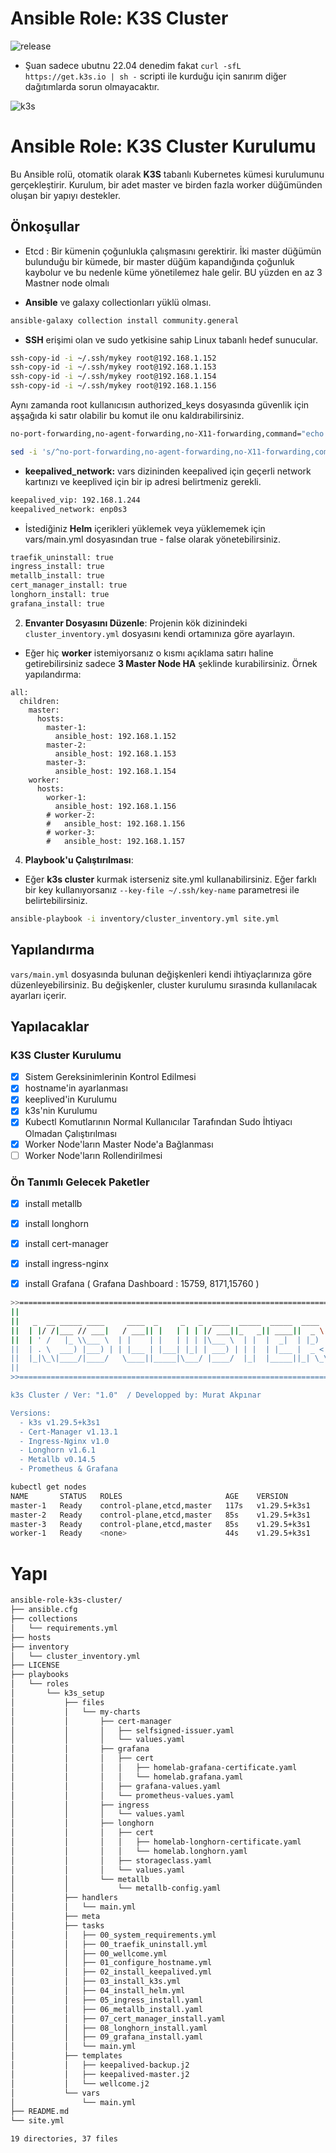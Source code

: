 #  Ansible Role: K3S Cluster
![release](https://img.shields.io/badge/release-v1.0-blue)
- Şuan sadece ubutnu 22.04 denedim fakat `curl -sfL https://get.k3s.io | sh -` scripti ile kurduğu için sanırım diğer dağıtımlarda sorun olmayacaktır.


<img src="https://k3s.io/img/k3s-logo-light.svg" alt="k3s" style="max-width: 100%;">

 
# Ansible Role: K3S Cluster Kurulumu

Bu Ansible rolü, otomatik olarak **K3S** tabanlı Kubernetes kümesi kurulumunu gerçekleştirir. Kurulum, bir adet master ve birden fazla worker düğümünden oluşan bir yapıyı destekler.

## Önkoşullar

- Etcd : Bir kümenin çoğunlukla çalışmasını gerektirir. İki master düğümün bulunduğu bir kümede, bir master düğüm kapandığında çoğunluk kaybolur ve bu nedenle küme yönetilemez hale gelir. BU yüzden en az 3 Mastner node olmalı

- **Ansible** ve galaxy collectionları yüklü olması.

```bash
ansible-galaxy collection install community.general

```

- **SSH** erişimi olan ve sudo yetkisine sahip Linux tabanlı hedef sunucular.
````bash
ssh-copy-id -i ~/.ssh/mykey root@192.168.1.152
ssh-copy-id -i ~/.ssh/mykey root@192.168.1.153
ssh-copy-id -i ~/.ssh/mykey root@192.168.1.154
ssh-copy-id -i ~/.ssh/mykey root@192.168.1.156
````

Aynı zamanda root kullanıcısın authorized_keys dosyasında güvenlik için aşşağıda ki satır olabilir bu komut ile onu kaldırabilirsiniz.

```bash
no-port-forwarding,no-agent-forwarding,no-X11-forwarding,command="echo 'Please login as the user \"user\" rather than the user \"root\".';echo;sleep 10;exit 142"
```

```bash
sed -i 's/^no-port-forwarding,no-agent-forwarding,no-X11-forwarding,command="echo.*exit 142" *//g' ~/.ssh/authorized_keys

```

- **keepalived_network:** vars dizininden keepalived için geçerli network kartınızı ve keeplived için bir ip adresi belirtmeniz gerekli.
```bash
keepalived_vip: 192.168.1.244
keepalived_network: enp0s3
```

- İstediğiniz **Helm** içerikleri yüklemek veya yüklememek için vars/main.yml dosyasından true - false olarak yönetebilirsiniz.

```bash
traefik_uninstall: true
ingress_install: true
metallb_install: true
cert_manager_install: true
longhorn_install: true
grafana_install: true

```

2. **Envanter Dosyasını Düzenle**: Projenin kök dizinindeki `cluster_inventory.yml` dosyasını kendi ortamınıza göre ayarlayın.
- Eğer hiç **worker** istemiyorsanız o kısmı açıklama satırı haline getirebilirsiniz sadece **3 Master Node HA** şeklinde kurabilirsiniz.
Örnek yapılandırma:
```
all:
  children:
    master:
      hosts:
        master-1:
          ansible_host: 192.168.1.152
        master-2:
          ansible_host: 192.168.1.153
        master-3:
          ansible_host: 192.168.1.154
    worker:
      hosts:
        worker-1:
          ansible_host: 192.168.1.156
        # worker-2:
        #   ansible_host: 192.168.1.156
        # worker-3:
        #   ansible_host: 192.168.1.157
```

4. **Playbook'u Çalıştırılması**: 
- Eğer **k3s cluster**  kurmak isterseniz site.yml kullanabilirsiniz. Eğer farklı bir key kullanıyorsanız `--key-file ~/.ssh/key-name` parametresi ile belirtebilirsiniz.

```bash
ansible-playbook -i inventory/cluster_inventory.yml site.yml 
```

## Yapılandırma

`vars/main.yml` dosyasında bulunan değişkenleri kendi ihtiyaçlarınıza göre düzenleyebilirsiniz. Bu değişkenler, cluster kurulumu sırasında kullanılacak ayarları içerir.

## Yapılacaklar

### K3S Cluster Kurulumu
- [x] Sistem Gereksinimlerinin Kontrol Edilmesi
- [X] hostname'in ayarlanması
- [X] keeplived'in Kurulumu
- [X] k3s'nin Kurulumu
- [X] Kubectl Komutlarının Normal Kullanıcılar Tarafından Sudo İhtiyacı Olmadan Çalıştırılması
- [X] Worker Node'ların Master Node'a Bağlanması
- [ ] Worker Node'ların Rollendirilmesi

### Ön Tanımlı Gelecek Paketler
- [x] install metallb
- [x] install longhorn
- [x] install cert-manager
- [x] install ingress-nginx
- [x] install Grafana ( Grafana Dashboard : 15759, 8171,15760 )


````bash
>>=======================================================================<<
||                                                                       ||
||   _  __ _____ ____     ____  _     _   _  ____  _____  _____  ____    ||
||  | |/ /|___ // ___|   / ___|| |   | | | |/ ___||_   _|| ____||  _ \   ||
||  | ' /   |_ \\___ \  | |    | |   | | | |\___ \  | |  |  _|  | |_) |  ||
||  | . \  ___) |___) | | |___ | |___| |_| | ___) | | |  | |___ |  _ <   ||
||  |_|\_\|____/|____/   \____||_____|\___/ |____/  |_|  |_____||_| \_\  ||
||                                                                       ||
>>=======================================================================<<

k3s Cluster / Ver: "1.0"  / Developped by: Murat Akpınar

Versions:
  - k3s v1.29.5+k3s1
  - Cert-Manager v1.13.1
  - Ingress-Nginx v1.0
  - Longhorn v1.6.1
  - Metallb v0.14.5
  - Prometheus & Grafana
````


````bash
kubectl get nodes
NAME       STATUS   ROLES                       AGE    VERSION
master-1   Ready    control-plane,etcd,master   117s   v1.29.5+k3s1
master-2   Ready    control-plane,etcd,master   85s    v1.29.5+k3s1
master-3   Ready    control-plane,etcd,master   85s    v1.29.5+k3s1
worker-1   Ready    <none>                      44s    v1.29.5+k3s1
````


# Yapı

```bash
ansible-role-k3s-cluster/
├── ansible.cfg
├── collections
│   └── requirements.yml
├── hosts
├── inventory
│   └── cluster_inventory.yml
├── LICENSE
├── playbooks
│   └── roles
│       └── k3s_setup
│           ├── files
│           │   └── my-charts
│           │       ├── cert-manager
│           │       │   ├── selfsigned-issuer.yaml
│           │       │   └── values.yaml
│           │       ├── grafana
│           │       │   ├── cert
│           │       │   │   ├── homelab-grafana-certificate.yaml
│           │       │   │   └── homelab.grafana.yaml
│           │       │   ├── grafana-values.yaml
│           │       │   └── prometheus-values.yaml
│           │       ├── ingress
│           │       │   └── values.yaml
│           │       ├── longhorn
│           │       │   ├── cert
│           │       │   │   ├── homelab-longhorn-certificate.yaml
│           │       │   │   └── homelab.longhorn.yaml
│           │       │   ├── storageclass.yaml
│           │       │   └── values.yaml
│           │       └── metallb
│           │           └── metallb-config.yaml
│           ├── handlers
│           │   └── main.yml
│           ├── meta
│           ├── tasks
│           │   ├── 00_system_requirements.yml
│           │   ├── 00_traefik_uninstall.yml
│           │   ├── 00_wellcome.yml
│           │   ├── 01_configure_hostname.yml
│           │   ├── 02_install_keepalived.yml
│           │   ├── 03_install_k3s.yml
│           │   ├── 04_install_helm.yml
│           │   ├── 05_ingress_install.yaml
│           │   ├── 06_metallb_install.yaml
│           │   ├── 07_cert_manager_install.yaml
│           │   ├── 08_longhorn_install.yaml
│           │   ├── 09_grafana_install.yaml
│           │   └── main.yml
│           ├── templates
│           │   ├── keepalived-backup.j2
│           │   ├── keepalived-master.j2
│           │   └── wellcome.j2
│           └── vars
│               └── main.yml
├── README.md
└── site.yml

19 directories, 37 files
```
